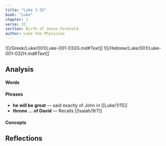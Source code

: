 ```yaml
---
title: "Luke 1:32"
book: "Luke"
chapter: 1
verse: 32
section: Birth of Jesus Foretold
author: Luke the Physician
---
```

![[/Greek/Luke/001/Luke-001-032G.md#Text]]
![[/Hebrew/Luke/001/Luke-001-032H.md#Text]]

## Analysis

#### Words

#### Phrases
- **he will be great** — said exactly of John in [[Luke/1/15]]
- **throne ... of David** — Recalls [[Isaiah/9/7]]

#### Concepts

## Reflections
